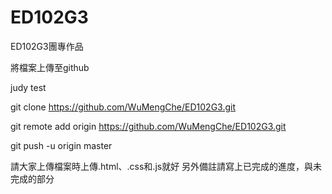 # ED102G3
ED102G3團專作品

將檔案上傳至github


judy test




git clone https://github.com/WuMengChe/ED102G3.git

git remote add origin https://github.com/WuMengChe/ED102G3.git

git push -u origin master


請大家上傳檔案時上傳.html、.css和.js就好
另外備註請寫上已完成的進度，與未完成的部分